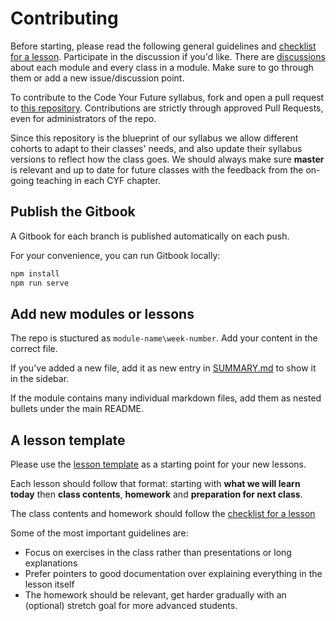 # Contributing

Before starting, please read the following general guidelines and
[checklist for a lesson](https://github.com/CodeYourFuture/syllabus/issues/9).
Participate in the discussion if you'd like.
There are [discussions](https://github.com/CodeYourFuture/syllabus/issues)
about each module and every class in a module.
Make sure to go through them or add a new issue/discussion point.

To contribute to the Code Your Future syllabus, fork and open a pull request to
[this repository](https://github.com/CodeYourFuture/syllabus).
Contributions are strictly through approved Pull Requests, even for
administrators of the repo.

Since this repository is the blueprint of our syllabus we allow different
cohorts to adapt to their classes' needs, and also update their syllabus
versions to reflect how the class goes.
We should always make sure **master** is relevant and up to date for future
classes with the feedback from the on-going teaching in each CYF chapter.

## Publish the Gitbook

A Gitbook for each branch is published automatically on each push.

For your convenience, you can run Gitbook locally:

```bash
npm install
npm run serve
```

## Add new modules or lessons

The repo is stuctured as `module-name\week-number`.
Add your content in the correct file.

If you've added a new file, add it as new entry in
[SUMMARY.md](https://github.com/CodeYourFuture/syllabus/blob/master/SUMMARY.md)
to show it in the sidebar.

If the module contains many individual markdown files, add them as nested
bullets under the main README.

## A lesson template

Please use the [lesson template](lesson-template.md) as a starting
point for your new lessons.

Each lesson should follow that format: starting with **what we will learn
today** then **class contents**, **homework** and **preparation for next
class**.

The class contents and homework should follow the
[checklist for a lesson](https://github.com/CodeYourFuture/syllabus/issues/9)

Some of the most important guidelines are:

* Focus on exercises in the class rather than presentations or long explanations
* Prefer pointers to good documentation over explaining everything in the lesson
  itself
* The homework should be relevant, get harder gradually with an (optional)
  stretch goal for more advanced students.
